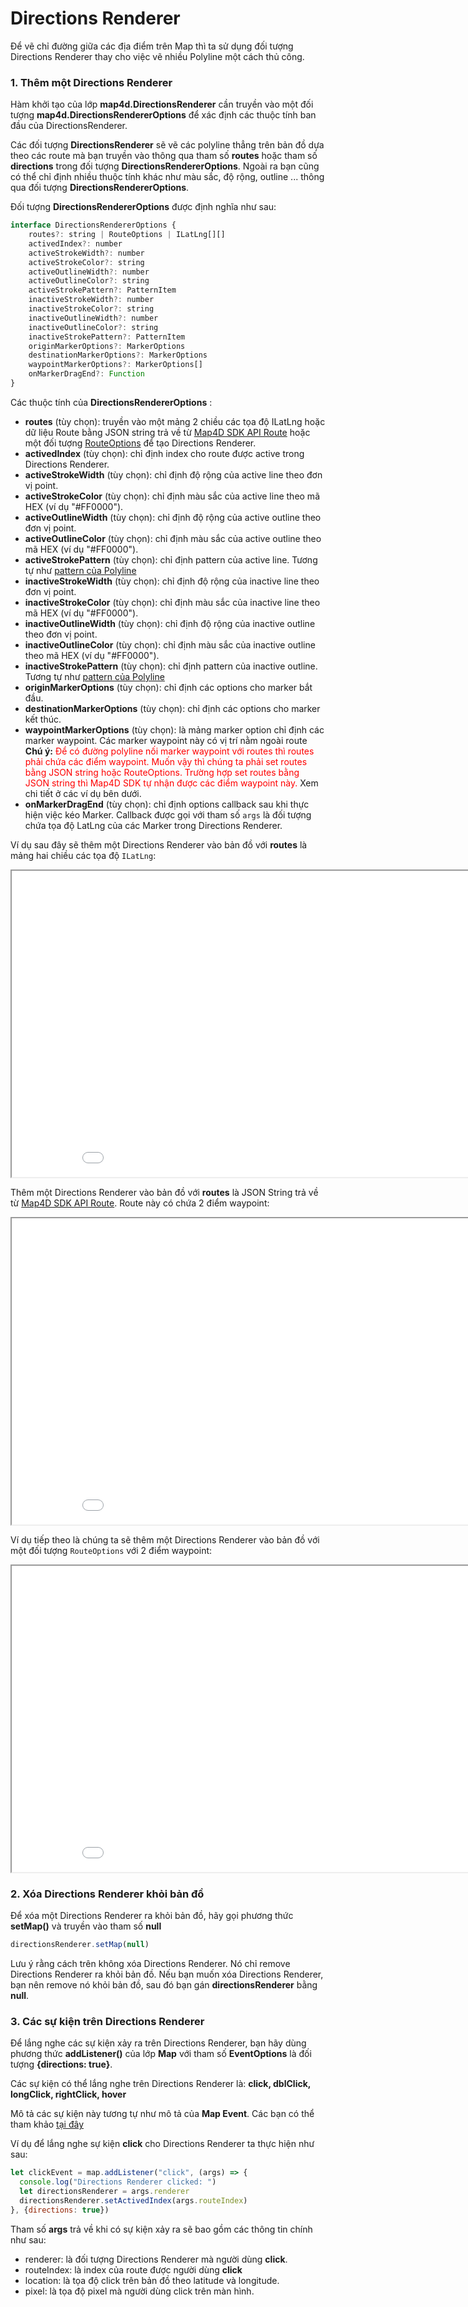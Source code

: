 # Directions Renderer

Để vẽ chỉ đường giữa các địa điểm trên Map thì ta sử dụng đối tượng Directions Renderer thay cho việc vẽ nhiều Polyline một cách thủ công.

### 1. Thêm một Directions Renderer

Hàm khởi tạo của lớp **map4d.DirectionsRenderer** cần truyền vào một đối tượng **map4d.DirectionsRendererOptions** để xác định các thuộc tính
ban đầu của DirectionsRenderer.

Các đối tượng **DirectionsRenderer** sẽ vẽ các polyline thẳng trên bản đồ dựa theo các route mà bạn truyền vào thông qua tham số
**routes** hoặc tham số **directions** trong đối tượng **DirectionsRendererOptions**. Ngoài ra bạn cũng có thể chỉ định nhiều thuộc
tính khác như màu sắc, độ rộng, outline ... thông qua đối tượng **DirectionsRendererOptions**.

Đối tượng **DirectionsRendererOptions** được định nghĩa như sau:

```javascript
interface DirectionsRendererOptions {
    routes?: string | RouteOptions | ILatLng[][]
    activedIndex?: number
    activeStrokeWidth?: number  
    activeStrokeColor?: string
    activeOutlineWidth?: number
    activeOutlineColor?: string
    activeStrokePattern?: PatternItem
    inactiveStrokeWidth?: number
    inactiveStrokeColor?: string
    inactiveOutlineWidth?: number
    inactiveOutlineColor?: string
    inactiveStrokePattern?: PatternItem
    originMarkerOptions?: MarkerOptions
    destinationMarkerOptions?: MarkerOptions
    waypointMarkerOptions?: MarkerOptions[]
    onMarkerDragEnd?: Function
}
```

Các thuộc tính của **DirectionsRendererOptions** :

- **routes** (tùy chọn): truyền vào một mảng 2 chiều các tọa độ ILatLng hoặc dữ liệu Route bằng JSON string trả về từ [Map4D SDK API Route](https://docs.map4d.vn/map4d-service/api/v1.1/#/api_route)
hoặc một đối tượng [RouteOptions](/reference/directions-renderer?id=routeoptions) để tạo Directions Renderer.
- **activedIndex** (tùy chọn): chỉ định index cho route được active trong Directions Renderer.
- **activeStrokeWidth** (tùy chọn): chỉ định độ rộng của active line theo đơn vị point. 
- **activeStrokeColor** (tùy chọn): chỉ định màu sắc của active line theo mã HEX (ví dụ "#FF0000").
- **activeOutlineWidth** (tùy chọn): chỉ định độ rộng của active outline theo đơn vị point. 
- **activeOutlineColor** (tùy chọn): chỉ định màu sắc của active outline theo mã HEX (ví dụ "#FF0000").
- **activeStrokePattern** (tùy chọn): chỉ định pattern của active line. Tương tự như [pattern của Polyline](/guides/polyline?id=_4-tạo-một-polyline-sử-dụng-pattern)
- **inactiveStrokeWidth** (tùy chọn): chỉ định độ rộng của inactive line theo đơn vị point.
- **inactiveStrokeColor** (tùy chọn): chỉ định màu sắc của inactive line theo mã HEX (ví dụ "#FF0000").
- **inactiveOutlineWidth** (tùy chọn): chỉ định độ rộng của inactive outline theo đơn vị point.
- **inactiveOutlineColor** (tùy chọn): chỉ định màu sắc của inactive outline theo mã HEX (ví dụ "#FF0000").
- **inactiveStrokePattern** (tùy chọn): chỉ định pattern của inactive outline. Tương tự như [pattern của Polyline](/guides/polyline?id=_4-tạo-một-polyline-sử-dụng-pattern)
- **originMarkerOptions** (tùy chọn): chỉ định các options cho marker bắt đầu.
- **destinationMarkerOptions** (tùy chọn): chỉ định các options cho marker kết thúc.
- **waypointMarkerOptions** (tùy chọn): là mảng marker option chỉ định các marker waypoint. Các marker waypoint này có vị trí nằm ngoài route **Chú ý:** <span style="color:red">Để có đường polyline nối marker
waypoint với routes thì routes phải chứa các điểm waypoint. Muốn vậy thì chúng ta phải set routes bằng JSON string hoặc RouteOptions. Trường hợp set routes bằng JSON string thì Map4D SDK tự nhận được các điểm waypoint này.</span>
Xem chi tiết ở các ví dụ bên dưới.
- **onMarkerDragEnd** (tùy chọn): chỉ định options callback sau khi thực hiện việc kéo Marker. Callback được gọi với tham số `args` là đối tượng
chứa tọa độ LatLng của các Marker trong Directions Renderer.

Ví dụ sau đây sẽ thêm một Directions Renderer vào bản đồ với **routes** là mảng hai chiều các tọa độ `ILatLng`:

<iframe src="//jsfiddle.net/duydung2007/fnjhr8x0/embedded/" style="min-width: 914px;" height="490px"></iframe>

Thêm một Directions Renderer vào bản đồ với **routes** là JSON String trả về từ [Map4D SDK API Route](https://docs.map4d.vn/map4d-service/api/v1.1/#/api_route). Route này có chứa
2 điểm waypoint:

<iframe src="//jsfiddle.net/duydung2007/zkv0rujd/embedded/" style="min-width: 914px;" height="490px"></iframe>

Ví dụ tiếp theo là chúng ta sẽ thêm một Directions Renderer vào bản đồ với một đối tượng `RouteOptions` với 2 điểm waypoint:

<iframe src="//jsfiddle.net/duydung2007/vhn4sb2q/embedded/" style="min-width: 914px;" height="490px"></iframe>

### 2. Xóa Directions Renderer khỏi bản đồ

Để xóa một Directions Renderer ra khỏi bản đồ, hãy gọi phương thức **setMap()** và truyền vào tham số **null**

```javascript
directionsRenderer.setMap(null)
```

Lưu ý rằng cách trên không xóa Directions Renderer. Nó chỉ remove Directions Renderer ra khỏi bản đồ. Nếu bạn muốn xóa Directions Renderer, bạn nên remove nó khỏi bản đồ,
sau đó bạn gán **directionsRenderer** bằng **null**.

### 3. Các sự kiện trên Directions Renderer

Để lắng nghe các sự kiện xảy ra trên Directions Renderer, bạn hãy dùng phương thức **addListener()** của lớp **Map** với tham số **EventOptions**
là đối tượng **{directions: true}**.

Các sự kiện có thể lắng nghe trên Directions Renderer là: **click, dblClick, longClick, rightClick, hover**

Mô tả các sự kiện này tương tự như mô tả của **Map Event**. Các bạn có thể tham khảo [tại đây](guides/map-events.md)

Ví dụ để lắng nghe sự kiện **click** cho Directions Renderer ta thực hiện như sau:

```javascript
let clickEvent = map.addListener("click", (args) => {
  console.log("Directions Renderer clicked: ")
  let directionsRenderer = args.renderer
  directionsRenderer.setActivedIndex(args.routeIndex)
}, {directions: true})
```

Tham số **args** trả về khi có sự kiện xảy ra sẽ bao gồm các thông tin chính như sau:
- renderer: là đối tượng Directions Renderer mà người dùng **click**.
- routeIndex: là index của route được người dùng **click**
- location: là tọa độ click trên bản đồ theo latitude và longitude.
- pixel: là tọa độ pixel mà người dùng click trên màn hình.

